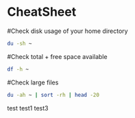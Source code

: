 # CheatSheet

#Check disk usage of your home directory
```sh
du -sh ~
```
#Check total + free space available
```sh
df -h ~
```
#Check large files
```sh
du -ah ~ | sort -rh | head -20
```

test
test1
test3

